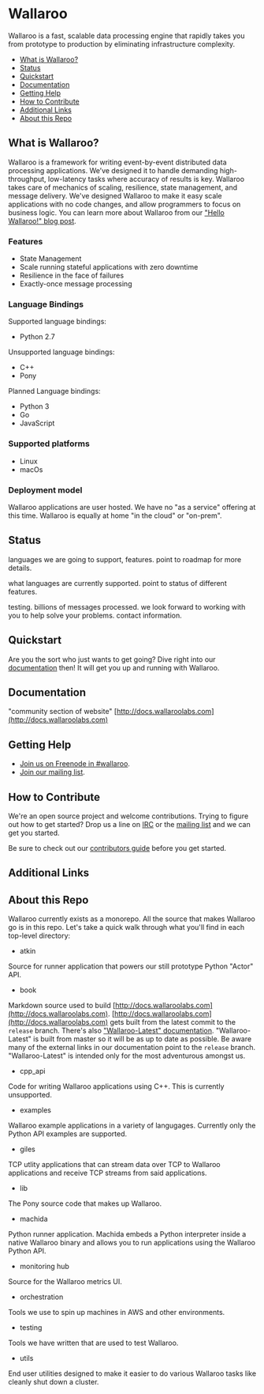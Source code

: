 # Wallaroo

Wallaroo is a fast, scalable data processing engine that rapidly takes you from prototype to production by eliminating infrastructure complexity.

- [What is Wallaroo?](#what-is-wallaroo)
- [Status](#status)
- [Quickstart](#quickstart)
- [Documentation](#documentation)
- [Getting Help](#getting-help)
- [How to Contribute](#how-to-contribute)
- [Additional Links](#additional-links)
- [About this Repo](#about-this-repo)

## What is Wallaroo?

Wallaroo is a framework for writing event-by-event distributed data processing applications. We’ve designed it to handle demanding high-throughput, low-latency tasks where accuracy of results is key. Wallaroo takes care of mechanics of scaling, resilience, state management, and message delivery. We've designed Wallaroo to make it easy scale applications with no code changes, and allow programmers to focus on business logic. You can learn more about Wallaroo from our ["Hello Wallaroo!" blog post](https://blog.wallaroolabs.com/2017/03/hello-wallaroo/).

### Features

- State Management
- Scale running stateful applications with zero downtime
- Resilience in the face of failures
- Exactly-once message processing

### Language Bindings

Supported language bindings: 

- Python 2.7

Unsupported language bindings:

- C++
- Pony

Planned Language bindings:

- Python 3
- Go
- JavaScript

### Supported platforms

- Linux
- macOs

### Deployment model

Wallaroo applications are user hosted. We have no "as a service" offering at this time. Wallaroo is equally at home "in the cloud" or "on-prem".

## Status

languages we are going to support, features. 
point to roadmap for more details.

what languages are currently supported. 
point to status of different features.

testing. 
billions of messages processed. 
we look forward to working with you to help solve your problems.
contact information.

## Quickstart

Are you the sort who just wants to get going? Dive right into our [documentation](http://docs.wallaroolabs.com) then! It will get you up and running with Wallaroo.

## Documentation

"community section of website"
[http://docs.wallaroolabs.com](http://docs.wallaroolabs.com)

## Getting Help

- [Join us on Freenode in #wallaroo](https://webchat.oftc.net/?channels=wallaroo). 
- [Join our mailing list](https://groups.io/g/wallaroo).

## How to Contribute

We're an open source project and welcome contributions. Trying to figure out how to get started? Drop us a line on [IRC](https://webchat.oftc.net/?channels=wallaroo) or the [mailing list](https://groups.io/g/wallaroo) and we can get you started.

Be sure to check out our [contributors guide](CONTRIBUTING.md) before you get started.

## Additional Links

## About this Repo

Wallaroo currently exists as a monorepo. All the source that makes Wallaroo go is in this repo. Let's take a quick walk through what you'll find in each top-level directory:

- atkin

Source for runner application that powers our still prototype Python "Actor" API.

- book

Markdown source used to build [http://docs.wallaroolabs.com](http://docs.wallaroolabs.com). [http://docs.wallaroolabs.com](http://docs.wallaroolabs.com) gets built from the latest commit to the `release` branch. There's also ["Wallaroo-Latest" documentation](https://www.gitbook.com/book/wallaroo-labs/wallaroo-latest/details). "Wallaroo-Latest" is built from master so it will be as up to date as possible. Be aware many of the external links in our documentation point to the `release` branch. "Wallaroo-Latest" is intended only for the most adventurous amongst us.

- cpp_api

Code for writing Wallaroo applications using C++. This is currently unsupported.

- examples

Wallaroo example applications in a variety of langugages. Currently only the Python API examples are supported.

- giles

TCP utlity applications that can stream data over TCP to Wallaroo applications and receive TCP streams from said applications. 

- lib

The Pony source code that makes up Wallaroo.

- machida

Python runner application. Machida embeds a Python interpreter inside a native Wallaroo binary and allows you to run applications using the Wallaroo Python API.

- monitoring hub

Source for the Wallaroo metrics UI.

- orchestration

Tools we use to spin up machines in AWS and other environments.

- testing

Tools we have written that are used to test Wallaroo.

- utils

End user utilities designed to make it easier to do various Wallaroo tasks like cleanly shut down a cluster.
